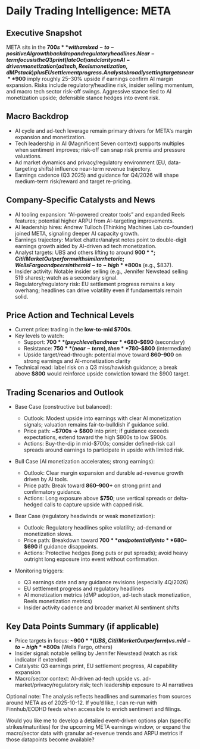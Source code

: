 # Daily Trading Intelligence: META

## Executive Snapshot
META sits in the **$700s** with a mixed-to-positive AI growth backdrop and regulatory headlines. Near-term focus is the Q3 print (late Oct) and clarity on AI-driven monetization (ad tech, Reels monetization, dMP stack) plus EU settlement progress. Analysts broadly setting targets near **$900** imply roughly 25–30% upside if earnings confirm AI margin expansion. Risks include regulatory/headline risk, insider selling momentum, and macro tech sector risk-off swings. Aggressive stance tied to AI monetization upside; defensible stance hedges into event risk.

## Macro Backdrop
- AI cycle and ad-tech leverage remain primary drivers for META's margin expansion and monetization.
- Tech leadership in AI (Magnificent Seven context) supports multiples when sentiment improves; risk-off can snap risk premia and pressure valuations.
- Ad market dynamics and privacy/regulatory environment (EU, data-targeting shifts) influence near-term revenue trajectory.
- Earnings cadence (Q3 2025) and guidance for Q4/2026 will shape medium-term risk/reward and target re-pricing.

## Company-Specific Catalysts and News
- AI tooling expansion: “AI-powered creator tools” and expanded Reels features; potential higher ARPU from AI-targeting improvements.
- AI leadership hires: Andrew Tulloch (Thinking Machines Lab co-founder) joined META, signaling deeper AI capacity growth.
- Earnings trajectory: Market chatter/analyst notes point to double-digit earnings growth aided by AI-driven ad tech monetization.
- Analyst targets: UBS and others lifting to around **$900**; Citi/Market Outperform with similar rhetoric; Wells Fargo and peers in the mid-to-high **$800s** (e.g., $837).
- Insider activity: Notable insider selling (e.g., Jennifer Newstead selling 519 shares); watch as a secondary signal.
- Regulatory/regulatory risk: EU settlement progress remains a key overhang; headlines can drive volatility even if fundamentals remain solid.

## Price Action and Technical Levels
- Current price: trading in the **low-to-mid $700s**.
- Key levels to watch:
  - Support: **$700** (psych level) and near **$680–$690** (secondary)
  - Resistance: **$750** (near-term), then **$780–$800** (intermediate)
  - Upside target/read-through: potential move toward **$860–$900** on strong earnings and AI-monetization clarity
- Technical read: label risk on a Q3 miss/hawkish guidance; a break above **$800** would reinforce upside conviction toward the $900 target.

## Trading Scenarios and Outlook

- Base Case (constructive but balanced):
  - Outlook: Modest upside into earnings with clear AI monetization signals; valuation remains fair-to-bulldish if guidance solid.
  - Price path: ~**$700s → $800** into print; if guidance exceeds expectations, extend toward the high $800s to low $900s.
  - Actions: Buy-the-dip in mid-$700s; consider defined-risk call spreads around earnings to participate in upside with limited risk.

- Bull Case (AI monetization accelerates; strong earnings):
  - Outlook: Clear margin expansion and durable ad-revenue growth driven by AI tools.
  - Price path: Break toward **$860–$900+** on strong print and confirmatory guidance.
  - Actions: Long exposure above **$750**; use vertical spreads or delta-hedged calls to capture upside with capped risk.

- Bear Case (regulatory headwinds or weak monetization):
  - Outlook: Regulatory headlines spike volatility; ad-demand or monetization slows.
  - Price path: Breakdown toward **$700** and potentially into **$680–$690** if guidance disappoints.
  - Actions: Protective hedges (long puts or put spreads); avoid heavy outright long exposure into event without confirmation.

- Monitoring triggers:
  - Q3 earnings date and any guidance revisions (especially 4Q/2026)
  - EU settlement progress and regulatory headlines
  - AI monetization metrics (dMP adoption, ad-tech stack monetization, Reels monetization metrics)
  - Insider activity cadence and broader market AI sentiment shifts

## Key Data Points Summary (if applicable)
- Price targets in focus: **~$900** (UBS, Citi/Market Outperform) vs. mid-to-high **$800s** (Wells Fargo, others)
- Insider signal: notable selling by Jennifer Newstead (watch as risk indicator if extended)
- Catalysts: Q3 earnings print, EU settlement progress, AI capability expansion
- Macro/sector context: AI-driven ad-tech upside vs. ad-market/privacy/regulatory risk; tech leadership exposure to AI narratives

Optional note: The analysis reflects headlines and summaries from sources around META as of 2025-10-12. If you’d like, I can re-run with Finnhub/EODHD feeds when accessible to enrich sentiment and filings.

Would you like me to develop a detailed event-driven options plan (specific strikes/maturities) for the upcoming META earnings window, or expand the macro/sector data with granular ad-revenue trends and ARPU metrics if those datapoints become available?